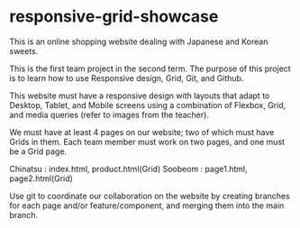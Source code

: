 # responsive-grid-showcase

This is an online shopping website dealing with Japanese and Korean sweets.

This is the first team project in the second term.
The purpose of this project is to learn how to use Responsive design, Grid, Git, and Github.

This website must have a responsive design with layouts that adapt to Desktop, Tablet, and Mobile screens using a combination of Flexbox, Grid, and media queries (refer to images from the teacher).

We must have at least 4 pages on our website; two of which must have Grids in them.
Each team member must work on two pages, and one must be a Grid page.

  Chinatsu : index.html, product.html(Grid)
  Soobeom  : page1.html, page2.html(Grid)

Use git to coordinate our collaboration on the website by creating branches for each page and/or feature/component, and merging them into the main branch.

